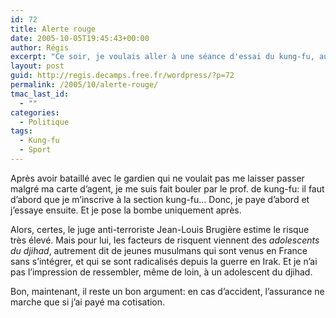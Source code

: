 ```yaml
---
id: 72
title: Alerte rouge
date: 2005-10-05T19:45:43+00:00
author: Régis
excerpt: "Ce soir, je voulais aller à une séance d'essai du kung-fu, au club de la Banque de France. Peine perdue."
layout: post
guid: http://regis.decamps.free.fr/wordpress/?p=72
permalink: /2005/10/alerte-rouge/
tmac_last_id:
  - ""
categories:
  - Politique
tags:
  - Kung-fu
  - Sport
---
```

Après avoir bataillé avec le gardien qui ne voulait pas me laisser passer malgré ma carte d&rsquo;agent, je me suis fait bouler par le prof. de kung-fu: il faut d&rsquo;abord que je m&rsquo;inscrive à la section kung-fu&#8230; Donc, je paye d&rsquo;abord et j&rsquo;essaye ensuite. Et je pose la bombe uniquement après.

Alors, certes, le juge anti-terroriste Jean-Louis Brugière estime le risque très élevé. Mais pour lui, les facteurs de risquent viennent des _adolescents du djihad_, autrement dit de jeunes musulmans qui sont venus en France sans s&rsquo;intégrer, et qui se sont radicalisés depuis la guerre en Irak. Et je n&rsquo;ai pas l&rsquo;impression de ressembler, même de loin, à un adolescent du djihad. 

Bon, maintenant, il reste un bon argument: en cas d&rsquo;accident, l&rsquo;assurance ne marche que si j&rsquo;ai payé ma cotisation.